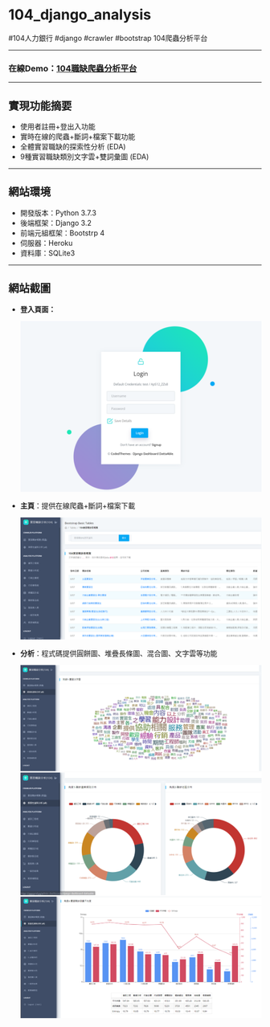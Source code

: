 # 104_django_analysis
#104人力銀行 #django #crawler #bootstrap 104爬蟲分析平台

<hr>

### 在線Demo：<a href="http://127.0.0.1:8000/ui-tables.html" target="_blank">104職缺爬蟲分析平台 </a>

<hr>

## 實現功能摘要
- 使用者註冊+登出入功能
- 實時在線的爬蟲+斷詞+檔案下載功能
- 全體實習職缺的探索性分析 (EDA)
- 9種實習職缺類別文字雲+雙詞彙圖 (EDA)

<hr>

## 網站環境
- 開發版本：Python 3.7.3
- 後端框架：Django 3.2
- 前端元組框架：Bootstrp 4
- 伺服器：Heroku
- 資料庫：SQLite3

<hr>

## 網站截圖
- **登入頁面：**

    <img src="figs/login.png" style="width:600px;">

- **主頁**：提供在線爬蟲+斷詞+檔案下載

    <img src="figs/table.png" style="width:600px;">

- **分析**：程式碼提供圓餅圖、堆疊長條圖、混合圖、文字雲等功能

    <img src="figs/wordcloud.png" style="width:600px;">

    <img src="figs/pie.png" style="width:600px;">

    <img src="figs/mixedp.png" style="width:600px;">
